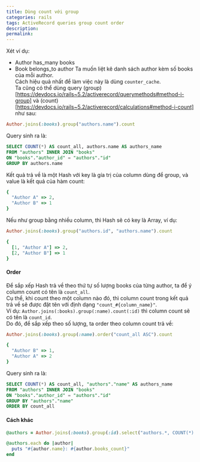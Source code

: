 ```yaml
---
title: Dùng count với group
categories: rails
tags: ActiveRecord queries group count order
description: 
permalink: 
---
```

Xét ví dụ:  
- Author has_many books
- Book belongs_to author
Ta muốn liệt kê danh sách author kèm số books của mỗi author.  
Cách hiệu quả nhất để làm việc này là dùng `counter_cache`.  
Ta cũng có thể dùng query (group)[https://devdocs.io/rails~5.2/activerecord/querymethods#method-i-group] và (count)[https://devdocs.io/rails~5.2/activerecord/calculations#method-i-count] như sau:  
```ruby
Author.joins(:books).group("authors.name").count
```
Query sinh ra là:
```sql
SELECT COUNT(*) AS count_all, authors.name AS authors_name
FROM "authors" INNER JOIN "books" 
ON "books"."author_id" = "authors"."id" 
GROUP BY authors.name
```
Kết quả trả về là một Hash với key là gía trị của column dùng để group, và value là kết quả của hàm count:
```ruby
{
  "Author A" => 2,
  "Author B" => 1
}
```
Nếu như group bằng nhiều column, thì Hash sẽ có key là Array, ví dụ:
```ruby
Author.joins(:books).group("authors.id", "authors.name").count

{
  [1, "Author A"] => 2,
  [2, "Author B"] => 1
}
```

#### Order
Để sắp xếp Hash trả về theo thứ tự số lượng books của từng author, ta để ý column count có tên là `count_all`.  
Cụ thể, khi count theo một column nào đó, thì column count trong kết quả trả về sẽ được đặt tên với định dạng `"count_#{column_name}"`.  
Ví dụ: `Author.joins(:books).group(:name).count(:id)` thì column count sẽ có tên là `count_id`.  
Do đó, để sắp xếp theo số lượng, ta order theo column count trả về:
```ruby
Author.joins(:books).group(:name).order("count_all ASC").count

{
  "Author B" => 1,
  "Author A" => 2
}
```
Query sinh ra là:
```sql
SELECT COUNT(*) AS count_all, "authors"."name" AS authors_name
FROM "authors" INNER JOIN "books"
ON "books"."author_id" = "authors"."id"
GROUP BY "authors"."name"
ORDER BY count_all
```

#### Cách khác
```ruby
@authors = Author.joins(:books).group(:id).select("authors.*, COUNT(*) AS books_count").order("books_count")

@authors.each do |author|
  puts "#{author.name}: #{author.books_count}"
end
```

